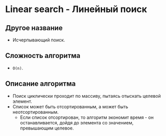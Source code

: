﻿# Linear search - Линейный поиск

## Другое название

- Исчерпывающий поиск.

## Сложность алгоритма

- `O(n)`.

## Описание алгоритма

- Поиск циклически проходит по массиву, пытаясь отыскать целевой элемент.
- Список может быть отсортированным, а может быть неотсортированным.
  - Если список отсортирован, то алгоритм экономит время - он останавливается, дойдя до элемента со значением, превышающим целевое.
